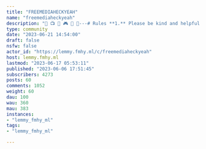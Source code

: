 ```yaml
---
title: "FREEMEDIAHECKYEAH" 
name: "freemediaheckyeah"
description: "🍿 📺 🎵 🎮 📗 📱---# Rules **1.** Please be kind and helpful to one another.**2.** No racism, sexism, ableism, homophobia, transphobia, spam.**3.** Linking to piracy sites is fine, but please keep links directly to pirated content in DMs."
type: community
date: "2023-06-21 14:54:00"
draft: false
nsfw: false
actor_id: "https://lemmy.fmhy.ml/c/freemediaheckyeah"
host: lemmy.fmhy.ml
lastmod: "2023-06-17 05:53:11"
published: "2023-06-06 17:51:45"
subscribers: 4273
posts: 60
comments: 1052
weight: 60
dau: 100
wau: 360
mau: 383
instances:
- "lemmy_fmhy_ml"
tags: 
- "lemmy_fmhy_ml"

---
```

